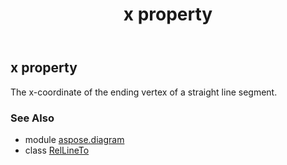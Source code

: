 ﻿---
title: x property
second_title: Aspose.Diagram for Python via .NET API References
description: 
type: docs
weight: 50
url: /python-net/aspose.diagram/rellineto/x/
is_root: false
---

## x property


The x-coordinate of the ending vertex of a straight line segment.

### See Also
* module [aspose.diagram](../../)
* class [RelLineTo](/diagram/python-net/aspose.diagram/rellineto)
